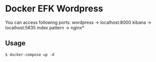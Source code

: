 # Docker EFK Wordpress
You can access following ports:
wordpress -> localhost:8000
kibana -> localhost:5635
index pattern -> nginx*

## Usage
```
$ docker-compose up -d
```
